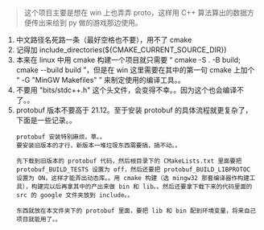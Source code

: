 > 这个项目主要是想在 win 上也弄弄 proto，这样用 C++ 算法算出的数据方便传出来给到 py 做的游戏那边使用。

1. 中文路径名死路一条（最好空格也不要），用不了 cmake
2. 记得加 include_directories(${CMAKE_CURRENT_SOURCE_DIR})
3. 本来在 linux 中用 cmake 构建一个项目就只需要 “ cmake -S . -B build; cmake --build build ”，但是在 win 这里需要在其中的第一句 cmake 上加个 “ -G "MinGW Makefiles" ” 来制定使用的编译工具。。
4. 不要用 "bits/stdc++.h" 这个头文件，会变得不幸。。因为这个也会编译不了。。
5. protobuf 版本不要高于 21.12。至于安装 protobuf 的具体流程就更复杂了，下面是一些记录。。
   ```
   protobuf 安装特别麻烦，草。。
   要安装旧版本的才行，新版本一堆垃圾东西需要搞，搞不动。。
   
   先下载到旧版本的 protobuf 代码，然后根目录下的 CMakeLists.txt 里面要把 protobuf_BUILD_TESTS 设置为 off，然后还要把 protobuf_BUILD_LIBPROTOC 设置为 ON，这样才能弄出动态库。。用 cmake 构建（选 mingw32 那套编译器作构建工具），构建完以后再拿其中的产出来做 bin 和 lib。。然后还要拿下载下来的代码里面的 src 的 google 文件夹放到 include。。
   
   东西就放在本文件夹下的 protobuf 里面，要把 lib 和 bin 配到环境变量，将来自己项目就能用了。。
   ```